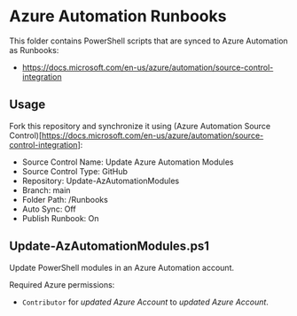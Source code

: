 # Azure Automation Runbooks

This folder contains PowerShell scripts that are synced to Azure Automation as Runbooks:
* https://docs.microsoft.com/en-us/azure/automation/source-control-integration

## Usage

Fork this repository and synchronize it using (Azure Automation Source Control)[https://docs.microsoft.com/en-us/azure/automation/source-control-integration]:
* Source Control Name: Update Azure Automation Modules
* Source Control Type: GitHub
* Repository: Update-AzAutomationModules
* Branch: main
* Folder Path: /Runbooks
* Auto Sync: Off
* Publish Runbook: On

## Update-AzAutomationModules.ps1

Update PowerShell modules in an Azure Automation account.

Required Azure permissions:
* `Contributor` for *updated Azure Account* to *updated Azure Account*.
